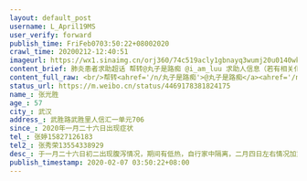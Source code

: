 ```yaml
---
layout: default_post
username: L_April19MS
user_verify: forward
publish_time: FriFeb0703:50:22+08002020
crawl_time: 20200212-12:40:51
imageurl: https://wx1.sinaimg.cn/orj360/74c519acly1gbnayq3wumj20u0140wkc.jpg,https://wx3.sinaimg.cn/orj360/74c519acly1gbnayxgfpfj20u01407ac.jpg,https://wx1.sinaimg.cn/orj360/74c519acly1gbnaz23opbj21400u00w1.jpg,https://wx1.sinaimg.cn/orj360/74c519acly1gbnazgfxjxj20u0140770.jpg,https://wx2.sinaimg.cn/orj360/74c519acly1gbnb089ybdj20u01hcdj7.jpg
content_brief: 肺炎患者求助超话 帮转@丸子是路痴 @i_am_luu 求助人信息（若有相关化验单，请上传图片）【姓名】张光胜【年龄】57【所在城市】武汉【所在小区、社区】武胜路武胜里人信汇一单元706【患病时间】2020年一月二十六日出现症状【联系方式】张婷 15827126183【其他紧急联系人】张秀荣 1355433 ...全文
content_full_raw: <br/>帮转<ahref='/n/丸子是路痴'>@丸子是路痴</a><ahref='/n/i_am_luu'>@i_am_luu</a><br/><br/>求助人信息（若有相关化验单，请上传图片）<br/>【姓名】张光胜<br/>【年龄】57<br/>【所在城市】武汉<br/>【所在小区、社区】武胜路武胜里人信汇一单元706<br/>【患病时间】2020年一月二十六日出现症状<br/>【联系方式】张婷15827126183<br/>【其他紧急联系人】张秀荣13554338929<br/>【病情描述】于一月二十六日初二出现腹泻情况，期间有低热，自行家中隔离，二月四日左右情况加重，腹泻呕吐进食困难，高烧38.9，持续发烧有一周多，全身无力，二月六日在武汉市第一医院凌晨三点拍的ct，回家后自行服用双黄连口服液，还是反复发烧不退。二月六日核酸检测结果显示可疑，但是白天医生结合ct片子表示情况非常严重，可确定是确诊，需要立即住院，不然有生命危险，但目前检查的医院不能收治（武汉市第一医院），现在情况紧急，有生命危险，需要紧急帮助，目前人还在一医院，由于家中还有一位80多岁老人不能在家中进行隔离，且确诊患者老婆也是轻症感染者，情况很严重！跟所在社区联系，得到的反馈只有等待，排队，前面还有很多人，无法处理此情况，态度强硬！<br/>【最新情况】核酸确诊了阳性，目前患者呼吸急促，高热不退，全身乏力，第一时间急求硚口区定点医院急诊可以处置留观，有机会后续收治。<ahref="https://m.weibo.cn/search?containerid=231522type%3D1%26t%3D10%26q%3D%23%E6%B9%96%E5%8C%97%E7%9C%81%E5%89%AF%E7%9C%81%E9%95%BF%E5%9B%9E%E5%BA%94%E6%AD%A6%E6%B1%89%E5%B8%82%E6%B0%91%E7%BD%91%E7%BB%9C%E6%B1%82%E5%8A%A9%23&extparam=%23%E6%B9%96%E5%8C%97%E7%9C%81%E5%89%AF%E7%9C%81%E9%95%BF%E5%9B%9E%E5%BA%94%E6%AD%A6%E6%B1%89%E5%B8%82%E6%B0%91%E7%BD%91%E7%BB%9C%E6%B1%82%E5%8A%A9%23"data-hide=""><spanclass="surl-text">#湖北省副省长回应武汉市民网络求助#</span></a><ahref="https://m.weibo.cn/search?containerid=231522type%3D1%26t%3D10%26q%3D%23%E6%9D%8E%E6%96%87%E4%BA%AE%23"data-hide=""><spanclass="surl-text">#李文亮#</span></a><ahref='/n/小儿内分泌林医生'>@小儿内分泌林医生</a><ahref='/n/经视直播官方微博'>@经视直播官方微博</a><ahref='/n/山东长安网'>@山东长安网</a><ahref='/n/头条新闻'>@头条新闻</a><ahref='/n/头条武汉'>@头条武汉</a><ahref='/n/武汉发布'>@武汉发布</a><ahref='/n/蒲熠星'>@蒲熠星</a><ahref='/n/匪我思存'>@匪我思存</a><ahref='/n/孤烟暮蝉'>@孤烟暮蝉</a><ahref='/n/平安武汉'>@平安武汉</a><ahref='/n/管鑫Sam'>@管鑫Sam</a><ahref='/n/健康武汉官微'>@健康武汉官微</a><ahref='/n/三联生活周刊'>@三联生活周刊</a>
status_url: https://m.weibo.cn/status/4469178381824175
name_: 张光胜
age_: 57
city_: 武汉
address_: 武胜路武胜里人信汇一单元706
since_: 2020年一月二十六日出现症状
tel_: 张婷15827126183
tel2_: 张秀荣13554338929
desc_: 于一月二十六日初二出现腹泻情况，期间有低热，自行家中隔离，二月四日左右情况加重，腹泻呕吐进食困难，高烧38.9，持续发烧有一周多，全身无力，二月六日在武汉市第一医院凌晨三点拍的ct，回家后自行服用双黄连口服液，还是反复发烧不退。二月六日核酸检测结果显示可疑，但是白天医生结合ct片子表示情况非常严重，可确定是确诊，需要立即住院，不然有生命危险，但目前检查的医院不能收治（武汉市第一医院），现在情况紧急，有生命危险，需要紧急帮助，目前人还在一医院，由于家中还有一位80多岁老人不能在家中进行隔离，且确诊患者老婆也是轻症感染者，情况很严重！跟所在社区联系，得到的反馈只有等待，排队，前面还有很多人，无法处理此情况，态度强硬！
publish_timestamp: 2020-02-07 03:50:22+08:00
---
```

